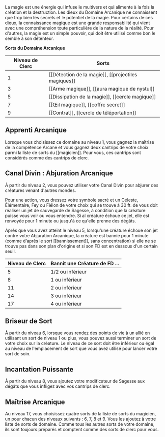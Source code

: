 La magie est une énergie qui infuse le multivers et qui alimente à la fois la création et la destruction. Les dieux du Domaine Arcanique ne connaissent que trop bien les secrets et le potentiel de la magie. Pour certains de ces dieux, la connaissance magique est une grande responsabilité qui vient avec une compréhension toute particulière de la nature de la réalité. Pour d'autres, la magie est un simple pouvoir, qui doit être utilisé comme bon le semble à son détenteur.

**Sorts du Domaine Arcanique**

| Niveau de Clerc | Sorts                                               |
| --------------- | --------------------------------------------------- |
| 1               | [[Détection de la magie]], [[projectiles magiques]] |
| 3               | [[Arme magique]], [[aura magique de nystul]]        |
| 5               | [[Dissipation de la magie]], [[cercle magique]]     |
| 7               | [[Œil magique]], [[coffre secret]]                  |
| 9               | [[Contrat]], [[cercle de téléportation]]            |
## Apprenti Arcanique

Lorsque vous choisissez ce domaine au niveau 1, vous gagnez la maîtrise de la compétence Arcane et vous gagnez deux cantrips de votre choix parmi la liste de sorts du [[magicien]]. Pour vous, ces cantrips sont considérés comme des cantrips de clerc.

## Canal Divin : Abjuration Arcanique

À partir du niveau 2, vous pouvez utiliser votre Canal Divin pour abjurer des créatures venant d'autres mondes.

Pour une action, vous dressez votre symbole sacré et un Céleste, Élémentaire, Fey ou Fiélon de votre choix qui se trouve à 30 ft. de vous doit réaliser un jet de sauvegarde de Sagesse, à condition que la créature puisse vous voir ou vous entendre. Si al créature échoue ce jet, elle est renvoyée pour 1 minute ou jusqu'à ce qu'elle prenne des dégâts.

Après que vous avez atteint le niveau 5, lorsqu'une créature échoue son jet contre votre Abjuration Arcanique, la créature est bannie pour 1 minute (comme d'après le sort [[bannissement]], sans concentration) si elle ne se trouve pas dans son plan d'origine et si son FD est en dessous d'un certain seuil.

| Niveau de Clerc | Bannit une Créature de FD ... |
| --------------- | ----------------------------- |
| 5               | 1/2 ou inférieur              |
| 8               | 1 ou inférieur                |
| 11              | 2 ou inférieur                |
| 14              | 3 ou inférieur                |
| 17              | 4 ou inférieur                |

## Briseur de Sort

À partir du niveau 6, lorsque vous rendez des points de vie à un allié en utilisant un sort de niveau 1 ou plus, vous pouvez aussi terminer un sort de votre choix sur la créature. Le niveau de ce sort doit être inférieur ou égal au niveau de l'emplacement de sort que vous avez utilisé pour lancer votre sort de soin.

## Incantation Puissante

À partir du niveau 8, vous ajoutez votre modificateur de Sagesse aux dégâts que vous infligez avec vos cantrips de clerc.

## Maîtrise Arcanique

Au niveau 17, vous choisissez quatre sorts de la liste de sorts du magicien, un pour chacun des niveaux suivants : 6, 7, 8 et 9. Vous les ajoutez à votre liste de sorts de domaine. Comme tous les autres sorts de votre domaine, ils sont toujours préparés et comptent comme des sorts de clerc pour vous.